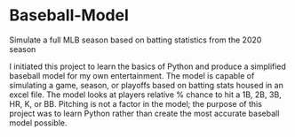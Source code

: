 # Baseball-Model
Simulate a full MLB season based on batting statistics from the 2020 season

I initiated this project to learn the basics of Python and produce a simplified baseball model for my own entertainment. The model is capable of simulating a game,
season, or playoffs based on batting stats housed in an excel file. The model looks at players relative % chance to hit a 1B, 2B, 3B, HR, K, or BB. Pitching is not a
factor in the model; the purpose of this project was to learn Python rather than create the most accurate baseball model possible.
